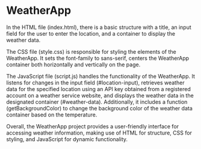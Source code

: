 # WeatherApp
In the HTML file (index.html), there is a basic structure with a title, an input field for the user to enter the location, and a container to display the weather data.

The CSS file (style.css) is responsible for styling the elements of the WeatherApp. It sets the font-family to sans-serif, centers the WeatherApp container both horizontally and vertically on the page.

The JavaScript file (script.js) handles the functionality of the WeatherApp. It listens for changes in the input field (#location-input), retrieves weather data for the specified location using an API key obtained from a registered account on a weather service website, and displays the weather data in the designated container (#weather-data). Additionally, it includes a function (getBackgroundColor) to change the background color of the weather data container based on the temperature.

Overall, the WeatherApp project provides a user-friendly interface for accessing weather information, making use of HTML for structure, CSS for styling, and JavaScript for dynamic functionality.
